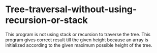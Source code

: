 # Tree-traversal-without-using-recursion-or-stack
This program is not using stack or recursion to traverse the tree. This program gives correct result till the given height because an array is initialized according to the given maximum possible height of the tree. 
